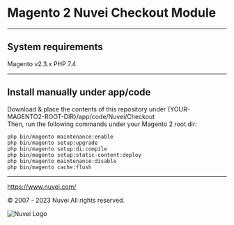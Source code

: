 # Magento 2 Nuvei Checkout Module

---

## System requirements
Magento v2.3.x
PHP 7.4

---

## Install manually under app/code
Download & place the contents of this repository under {YOUR-MAGENTO2-ROOT-DIR}/app/code/Nuvei/Checkout  
Then, run the following commands under your Magento 2 root dir:
```
php bin/magento maintenance:enable
php bin/magento setup:upgrade
php bin/magento setup:di:compile
php bin/magento setup:static-content:deploy
php bin/magento maintenance:disable
php bin/magento cache:flush
```

---

https://www.nuvei.com/

© 2007 - 2023 Nuvei
All rights reserved.

![Nuvei Logo](https://github.com/SafeChargeInternational/nuvei_checkout_magento/blob/master/view/frontend/web/images/logo-dark.svg)
